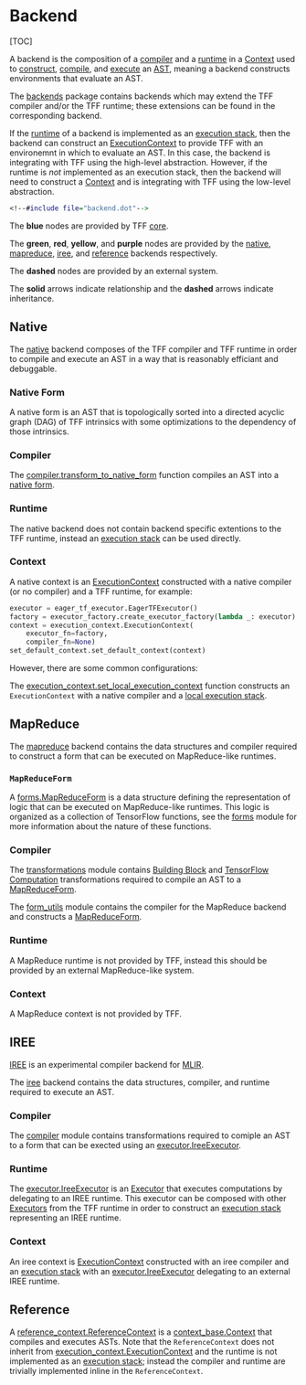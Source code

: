 # Backend

[TOC]

A backend is the composition of a [compiler](compilation.md#compiler) and a
[runtime](execution.md#runtime) in a [Context](context.md#context) used to
[construct](tracing.md), [compile](compilation.md), and [execute](execution.md)
an [AST](compilation.md#ast), meaning a backend constructs environments that
evaluate an AST.

The
[backends](https://github.com/tensorflow/federated/blob/master/tensorflow_federated/python/core/backends)
package contains backends which may extend the TFF compiler and/or the TFF
runtime; these extensions can be found in the corresponding backend.

If the [runtime](execution.md#runtime) of a backend is implemented as an
[execution stack](execution.md#execution-stack), then the backend can construct
an [ExecutionContext](context.md#executioncontext) to provide TFF with an
environemnt in which to evaluate an AST. In this case, the backend is
integrating with TFF using the high-level abstraction. However, if the runtime
is *not* implemented as an execution stack, then the backend will need to
construct a [Context](context.md#context) and is integrating with TFF using the
low-level abstraction.

```dot
<!--#include file="backend.dot"-->
```

The **blue** nodes are provided by TFF
[core](https://github.com/tensorflow/federated/blob/master/tensorflow_federated/python/core).

The **green**, **red**, **yellow**, and **purple** nodes are provided by the
[native](#native), [mapreduce](#mapreduce), [iree](#iree), and
[reference](#reference) backends respectively.

The **dashed** nodes are provided by an external system.

The **solid** arrows indicate relationship and the **dashed** arrows indicate
inheritance.

## Native

The
[native](https://github.com/tensorflow/federated/blob/master/tensorflow_federated/python/core/backends/native)
backend composes of the TFF compiler and TFF runtime in order to compile and
execute an AST in a way that is reasonably efficiant and debuggable.

### Native Form

A native form is an AST that is topologically sorted into a directed acyclic
graph (DAG) of TFF intrinsics with some optimizations to the dependency of those
intrinsics.

### Compiler

The
[compiler.transform_to_native_form](https://github.com/tensorflow/federated/blob/master/tensorflow_federated/python/core/backends/native/compiler.py)
function compiles an AST into a [native form](#native-form).

### Runtime

The native backend does not contain backend specific extentions to the TFF
runtime, instead an [execution stack](execution.md#execution-stack) can be used
directly.

### Context

A native context is an [ExecutionContext](context.md#executioncontext)
constructed with a native compiler (or no compiler) and a TFF runtime, for
example:

```python
executor = eager_tf_executor.EagerTFExecutor()
factory = executor_factory.create_executor_factory(lambda _: executor)
context = execution_context.ExecutionContext(
    executor_fn=factory,
    compiler_fn=None)
set_default_context.set_default_context(context)
```

However, there are some common configurations:

The
[execution_context.set_local_execution_context](https://github.com/tensorflow/federated/blob/master/tensorflow_federated/python/core/backends/native/execution_context.py)
function constructs an `ExecutionContext` with a native compiler and a
[local execution stack](execution.md#local-execution-stack).

## MapReduce

The
[mapreduce](https://github.com/tensorflow/federated/blob/master/tensorflow_federated/python/core/backends/mapreduce)
backend contains the data structures and compiler required to construct a form
that can be executed on MapReduce-like runtimes.

### `MapReduceForm`

A
[forms.MapReduceForm](https://github.com/tensorflow/federated/blob/master/tensorflow_federated/python/core/backends/mapreduce/forms.py)
is a data structure defining the representation of logic that can be executed on
MapReduce-like runtimes. This logic is organized as a collection of TensorFlow
functions, see the
[forms](https://github.com/tensorflow/federated/blob/master/tensorflow_federated/python/core/backends/mapreduce/forms.py)
module for more information about the nature of these functions.

### Compiler

The
[transformations](https://github.com/tensorflow/federated/blob/master/tensorflow_federated/python/core/backends/mapreduce/transformations.py)
module contains [Building Block](compilation.md#building-block) and
[TensorFlow Computation](compilation.md#tensorflow-computation) transformations
required to compile an AST to a [MapReduceForm](#canonicalform).

The
[form_utils](https://github.com/tensorflow/federated/blob/master/tensorflow_federated/python/core/backends/mapreduce/form_utils.py)
module contains the compiler for the MapReduce backend and constructs a
[MapReduceForm](#canonicalform).

### Runtime

A MapReduce runtime is not provided by TFF, instead this should be provided by
an external MapReduce-like system.

### Context

A MapReduce context is not provided by TFF.

## IREE

[IREE](https://github.com/google/iree) is an experimental compiler backend for
[MLIR](https://mlir.llvm.org/).

The
[iree](https://github.com/tensorflow/federated/blob/master/tensorflow_federated/python/core/backends/iree)
backend contains the data structures, compiler, and runtime required to execute
an AST.

### Compiler

The
[compiler](https://github.com/tensorflow/federated/blob/master/tensorflow_federated/python/core/backends/iree/compiler.py)
module contains transformations required to comiple an AST to a form that can be
exected using an
[executor.IreeExecutor](https://github.com/tensorflow/federated/blob/master/tensorflow_federated/python/core/backends/iree/executor.py).

### Runtime

The
[executor.IreeExecutor](https://github.com/tensorflow/federated/blob/master/tensorflow_federated/python/core/backends/iree/executor.py)
is an [Executor](execution.md#executor) that executes computations by delegating
to an IREE runtime. This executor can be composed with other
[Executors](execution.md#executor) from the TFF runtime in order to construct an
[execution stack](execution.md#execution-stack) representing an IREE runtime.

### Context

An iree context is [ExecutionContext](context.md#executioncontext) constructed
with an iree compiler and an [execution stack](execution.md#execution-stack)
with an
[executor.IreeExecutor](https://github.com/tensorflow/federated/blob/master/tensorflow_federated/python/core/backends/iree/executor.py)
delegating to an external IREE runtime.

## Reference

A
[reference_context.ReferenceContext](https://github.com/tensorflow/federated/blob/master/tensorflow_federated/python/core/backends/reference/reference_context.py)
is a
[context_base.Context](https://github.com/tensorflow/federated/blob/master/tensorflow_federated/python/core/impl/context_stack/context_base.py)
that compiles and executes ASTs. Note that the `ReferenceContext` does not
inherit from
[execution_context.ExecutionContext](https://github.com/tensorflow/federated/blob/master/tensorflow_federated/python/core/impl/execution_contexts/synchronous_execution_context.py)
and the runtime is not implemented as an
[execution stack](execution.md#execution-stack); instead the compiler and
runtime are trivially implemented inline in the `ReferenceContext`.

